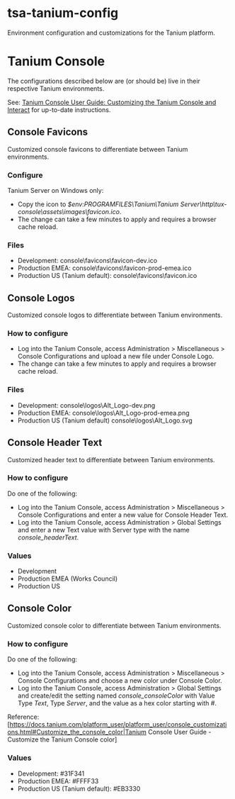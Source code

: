 # tsa-tanium-config
Environment configuration and customizations for the Tanium platform.

# Tanium Console
The configurations described below are (or should be) live in their respective Tanium environments.

See: [Tanium Console User Guide: Customizing the Tanium Console and Interact](https://docs.tanium.com/platform_user/platform_user/console_customizations.html) for up-to-date instructions.
## Console Favicons
Customized console favicons to differentiate between Tanium environments.
### Configure
Tanium Server on Windows only:
* Copy the icon to *$env:PROGRAMFILES\Tanium\Tanium Server\http\tux-console\assets\images\favicon.ico*.
* The change can take a few minutes to apply and requires a browser cache reload.
### Files
* Development: console\favicons\favicon-dev.ico
* Production EMEA: console\favicons\favicon-prod-emea.ico
* Production US (Tanium default): console\favicons\favicon.ico
## Console Logos
Customized console logos to differentiate between Tanium environments.
### How to configure
* Log into the Tanium Console, access Administration > Miscellaneous > Console Configurations and upload a new file under Console Logo.
* The change can take a few minutes to apply and requires a browser cache reload.
### Files
* Development: console\logos\Alt_Logo-dev.png
* Production EMEA: console\logos\Alt_Logo-prod-emea.png
* Production US (Tanium default) console\logos\Alt_Logo.svg
## Console Header Text
Customized header text to differentiate between Tanium environments.
### How to configure
Do one of the following:
* Log into the Tanium Console, access Administration > Miscellaneous > Console Configurations and enter a new value for Console Header Text.
* Log into the Tanium Console, access Administration > Global Settings and enter a new Text value with Server type with the name *console_headerText*.
### Values
* Development
* Production EMEA (Works Council)
* Production US
## Console Color
Customized console color to differentiate between Tanium environments.
### How to configure
Do one of the following:
* Log into the Tanium Console, access Administration > Miscellaneous > Console Configurations and choose a new color under Console Color.
* Log into the Tanium Console, access Administration > Global Settings and create/edit the setting named *console_consoleColor* with Value Type *Text*, Type *Server*, and the value as a hex color starting with #.

Reference: [https://docs.tanium.com/platform_user/platform_user/console_customizations.html#Customize_the_console_color|Tanium Console User Guide - Customize the Tanium Console color]
### Values
* Development: #31F341
* Production EMEA: #FFFF33
* Production US (Tanium default): #EB3330